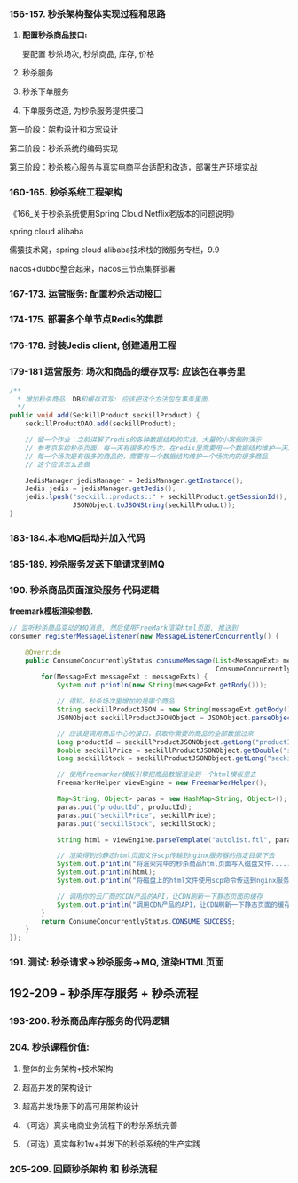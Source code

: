 ### 156-157. 秒杀架构整体实现过程和思路

1. **配置秒杀商品接口:** 

   要配置 秒杀场次, 秒杀商品, 库存, 价格

2. 秒杀服务

3. 秒杀下单服务

4. 下单服务改造, 为秒杀服务提供接口



第一阶段：架构设计和方案设计

第二阶段：秒杀系统的编码实现

第三阶段：秒杀核心服务与真实电商平台适配和改造，部署生产环境实战





### 160-165. 秒杀系统工程架构

《166_关于秒杀系统使用Spring Cloud Netflix老版本的问题说明》

 spring cloud alibaba

 儒猿技术窝，spring cloud alibaba技术栈的微服务专栏，9.9

 nacos+dubbo整合起来，nacos三节点集群部署



### 167-173. 运营服务: 配置秒杀活动接口



### 174-175. 部署多个单节点Redis的集群



### 176-178. 封装Jedis client, 创建通用工程



### 179-181 运营服务: 场次和商品的缓存双写: 应该包在事务里

```java
/**
  * 增加秒杀商品: DB和缓存双写: 应该把这个方法包在事务里面.
  */
public void add(SeckillProduct seckillProduct) {
    seckillProductDAO.add(seckillProduct);

    // 留一个作业：之前讲解了redis的各种数据结构的实战，大量的小案例的演示
    // 参考京东的秒杀页面，每一天有很多的场次，在redis里需要用一个数据结构维护一天的场次
    // 每一个场次是有很多的商品的，需要有一个数据结构维护一个场次内的很多商品
    // 这个应该怎么去做

    JedisManager jedisManager = JedisManager.getInstance();
    Jedis jedis = jedisManager.getJedis();
    jedis.lpush("seckill::products::" + seckillProduct.getSessionId(),
                JSONObject.toJSONString(seckillProduct));
}
```





### 183-184.本地MQ启动并加入代码 





### 185-189. 秒杀服务发送下单请求到MQ



### 190. 秒杀商品页面渲染服务 代码逻辑

**freemark模板渲染参数.**

```java
// 监听秒杀商品变动的MQ消息, 然后使用FreeMark渲染html页面, 推送到
consumer.registerMessageListener(new MessageListenerConcurrently() {

    @Override
    public ConsumeConcurrentlyStatus consumeMessage(List<MessageExt> messageExts,
                                                    ConsumeConcurrentlyContext context) {
        for(MessageExt messageExt : messageExts) {
            System.out.println(new String(messageExt.getBody()));

            // 得知，秒杀场次里增加的是哪个商品
            String seckillProductJSON = new String(messageExt.getBody());
            JSONObject seckillProductJSONObject = JSONObject.parseObject(seckillProductJSON);

            // 应该是调用商品中心的接口，获取你需要的商品的全部数据过来
            Long productId = seckillProductJSONObject.getLong("productId");
            Double seckillPrice = seckillProductJSONObject.getDouble("seckillPrice");
            Long seckillStock = seckillProductJSONObject.getLong("seckillStock");

            // 使用freemarker模板引擎把商品数据渲染到一个html模板里去
            FreemarkerHelper viewEngine = new FreemarkerHelper();

            Map<String, Object> paras = new HashMap<String, Object>();
            paras.put("productId", productId);
            paras.put("seckillPrice", seckillPrice);
            paras.put("seckillStock", seckillStock);

            String html = viewEngine.parseTemplate("autolist.ftl", paras);

            // 渲染得到的静态html页面文件scp传输到nginx服务器的指定目录下去
            System.out.println("将渲染完毕的秒杀商品html页面写入磁盘文件......");
            System.out.println(html);
            System.out.println("将磁盘上的html文件使用scp命令传送到nginx服务器上去......");

            // 调用你的云厂商的CDN产品的API，让CDN刷新一下静态页面的缓存
            System.out.println("调用CDN产品的API，让CDN刷新一下静态页面的缓存.......");
        }
        return ConsumeConcurrentlyStatus.CONSUME_SUCCESS;
    }
});

```



### 191. 测试: 秒杀请求->秒杀服务->MQ, 渲染HTML页面







## 192-209 - 秒杀库存服务 + 秒杀流程



### 193-200. 秒杀商品库存服务的代码逻辑





### 204. 秒杀课程价值:

1.  整体的业务架构+技术架构
2. 超高并发的架构设计

3. 超高并发场景下的高可用架构设计

4. （可选）真实电商业务流程下的秒杀系统完善

5. （可选）真实每秒1w+并发下的秒杀系统的生产实践



### 205-209. 回顾秒杀架构 和 秒杀流程

















